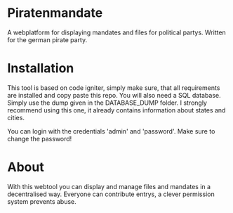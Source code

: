 # Piratenmandate

A webplatform for displaying mandates and files for political partys. Written for the german pirate party.

# Installation

This tool is based on code igniter, simply make sure, that all requirements are installed and copy paste this repo. You will also need a SQL database. Simply use the dump given in the DATABASE_DUMP folder. I strongly recommend using this one, it already contains information about states and cities. 

You can login with the credentials 'admin' and 'password'. Make sure to change the password!

# About

With this webtool you can display and manage files and mandates in a decentralised way. Everyone can contribute entrys, a clever permission system prevents abuse.

